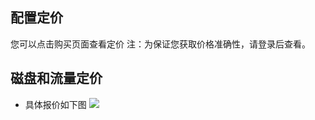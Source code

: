 ## 配置定价

您可以点击购买页面查看定价
注：为保证您获取价格准确性，请登录后查看。

## 磁盘和流量定价
- 具体报价如下图
![](https://mc.qcloudimg.com/static/img/b51c774c73ae75e6fddec22b0bd1169a/image.png)



